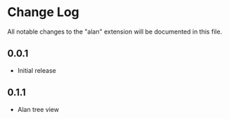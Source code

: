 # Change Log
All notable changes to the "alan" extension will be documented in this file.

## 0.0.1
- Initial release

## 0.1.1
- Alan tree view